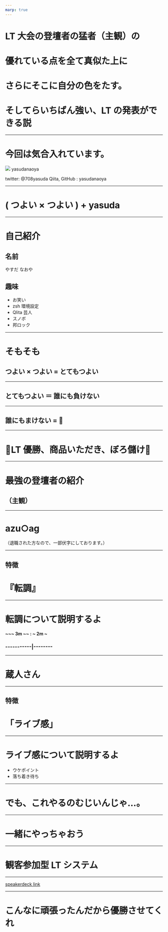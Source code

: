 ```yaml
---
marp: true
---
```


# LT 大会の登壇者の猛者（主観）の
# 優れている点を全て真似た上に
# さらにそこに自分の色をたす。
# そしてらいちばん強い、LT の発表ができる説

---

# 今回は気合入れています。

![](https://qiita-user-profile-images.imgix.net/https%3A%2F%2Favatars0.githubusercontent.com%2Fu%2F43776161%3Fv%3D4?ixlib=rb-1.2.2&auto=compress%2Cformat&lossless=0&w=300&s=be1cd982b38b91f9ab59539e51d21efa)
yasudanaoya

twitter: @708yasuda
Qiita, GitHub : yasudanaoya

---

# ( つよい × つよい ) + yasuda

---

# 自己紹介
 
## 名前
やすだ なおや
## 趣味
- お笑い
- zsh 環境設定
- QIita 芸人
- スノボ
- 邦ロック

---

# そもそも


## つよい × つよい = とてもつよい

---

## とてもつよい ＝ 誰にも負けない

---

## 誰にもまけない = 🤔

---

# 🤑LT 優勝、商品いただき、ぼろ儲け🤑

---

# 最強の登壇者の紹介

## （主観）

---

# azu○ag

（退職された方なので、一部伏字にしております。）

---

## 特徴

# 『転調』

---

# 転調について説明するよ


#### ~~~ 3m  ~~ : ~ 2m ~
### -----------|--------

---

# 蔵人さん

---

## 特徴

# 「ライブ感」

---

# ライブ感について説明するよ

- ウケポイント
- 落ち着き待ち

---

# でも、これやるのむじいんじゃ...。

---

# 一緒にやっちゃおう

---

# 観客参加型 LT システム

---

[speakerdeck link](https://speakerdeck.com/yasudanaoya)

---

# こんなに頑張ったんだから優勝させてくれ
